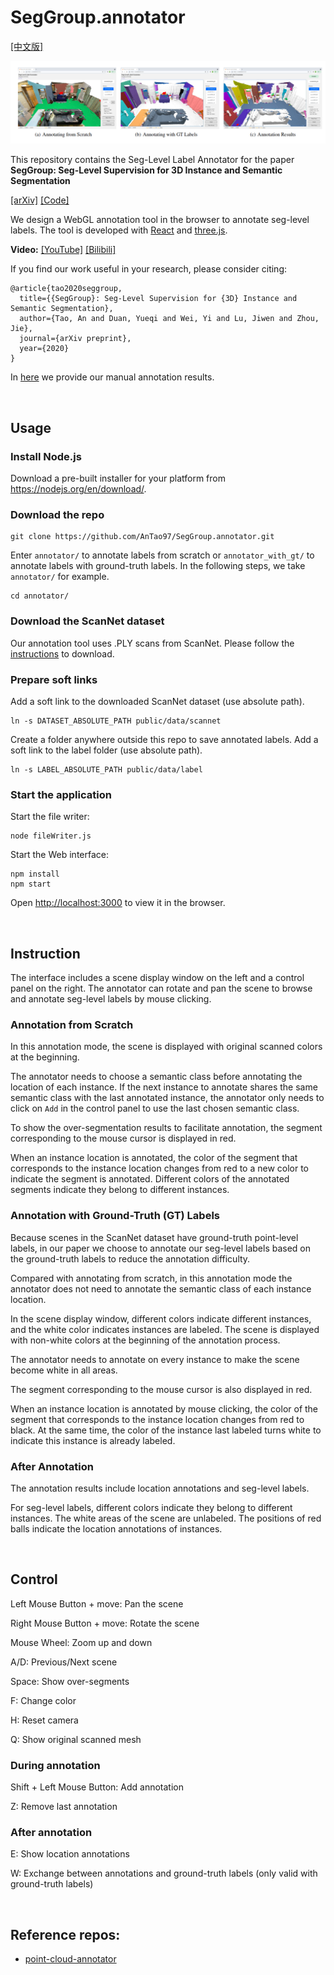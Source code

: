 # SegGroup.annotator

[[中文版]](README_zh.md)

<p float="left">
    <img src="image/annotator.png" width="800"/>
</p>

This repository contains the Seg-Level Label Annotator for the paper **SegGroup: Seg-Level Supervision for 3D Instance and Semantic Segmentation** 

[[arXiv]](https://arxiv.org/abs/2012.10217) [[Code]](https://github.com/antao97/SegGroup)

We design a WebGL annotation tool in the browser to annotate seg-level labels. The tool is developed with [React](http://reactjs.org) and [three.js](https://threejs.org/).

**Video:** [[YouTube]](https://www.youtube.com/watch?v=HPVbzQTURus) [[Bilibili]](https://www.bilibili.com/video/BV1Av411h7BA/)


If you find our work useful in your research, please consider citing:
```
@article{tao2020seggroup,
  title={{SegGroup}: Seg-Level Supervision for {3D} Instance and Semantic Segmentation},
  author={Tao, An and Duan, Yueqi and Wei, Yi and Lu, Jiwen and Zhou, Jie},
  journal={arXiv preprint},
  year={2020}
}
```

In [here](https://github.com/antao97/SegGroup/tree/main/seggroup/dataset/scannet/manual_label.zip) we provide our manual annotation results.

&nbsp;

## Usage

### Install Node.js

Download a pre-built installer for your platform from https://nodejs.org/en/download/.

### Download the repo

```
git clone https://github.com/AnTao97/SegGroup.annotator.git
```

Enter `annotator/` to annotate labels from scratch or `annotator_with_gt/` to annotate labels with ground-truth labels. In the following steps, we take `annotator/` for example.

```
cd annotator/
```

### Download the ScanNet dataset

Our annotation tool uses .PLY scans from ScanNet. Please follow the [instructions](https://github.com/ScanNet/ScanNet#scannet-data) to download.

### Prepare soft links

Add a soft link to the downloaded ScanNet dataset (use absolute path).

```
ln -s DATASET_ABSOLUTE_PATH public/data/scannet
```

Create a folder anywhere outside this repo to save annotated labels. Add a soft link to the label folder (use absolute path).

```
ln -s LABEL_ABSOLUTE_PATH public/data/label
```

### Start the application

Start the file writer:
```
node fileWriter.js
```

Start the Web interface:

```
npm install
npm start
```

Open [http://localhost:3000](http://localhost:3000) to view it in the browser.

&nbsp;

## Instruction

The interface includes a scene display window on the left and a control panel on the right. The annotator can rotate and pan the scene to browse and annotate seg-level labels by mouse clicking. 

### Annotation from Scratch

In this annotation mode, the scene is displayed with original scanned colors at the beginning. 

The annotator needs to choose a semantic class before annotating the location of each instance. If the next instance to annotate shares the same semantic class with the last annotated instance, the annotator only needs to click on `Add` in the control panel to use the last chosen semantic class. 

To show the over-segmentation results to facilitate annotation, the segment corresponding to the mouse cursor is displayed in red. 

When an instance location is annotated, the color of the segment that corresponds to the instance location changes from red to a new color to indicate the segment is annotated. Different colors of the annotated segments indicate they belong to different instances. 

### Annotation with Ground-Truth (GT) Labels

Because scenes in the ScanNet dataset have ground-truth point-level labels, in our paper we choose to annotate our seg-level labels based on the ground-truth labels to reduce the annotation difficulty. 

Compared with annotating from scratch, in this annotation mode the annotator does not need to annotate the semantic class of each instance location. 

In the scene display window, different colors indicate different instances, and the white color indicates instances are labeled. The scene is displayed with non-white colors at the beginning of the annotation process. 

The annotator needs to annotate on every instance to make the scene become white in all areas. 

The segment corresponding to the mouse cursor is also displayed in red. 

When an instance location is annotated by mouse clicking, the color of the segment that corresponds to the instance location changes from red to black. At the same time, the color of the instance last labeled turns white to indicate this instance is already labeled. 

### After Annotation

The annotation results include location annotations and seg-level labels. 

For seg-level labels, different colors indicate they belong to different instances. The white areas of the scene are unlabeled. The positions of red balls indicate the location annotations of instances. 

&nbsp;

## Control

Left Mouse Button + move: Pan the scene

Right Mouse Button + move: Rotate the scene

Mouse Wheel: Zoom up and down

A/D: Previous/Next scene

Space: Show over-segments

F: Change color

H: Reset camera

Q: Show original scanned mesh

### During annotation

Shift + Left Mouse Button: Add annotation

Z: Remove last annotation

### After annotation

E: Show location annotations 

W: Exchange between annotations and ground-truth labels (only valid with ground-truth labels)

&nbsp;
## Reference repos:
- [point-cloud-annotator](https://github.com/zexihan/point-cloud-annotator)  
